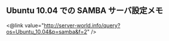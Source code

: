 ## Ubuntu 10.04 での SAMBA サーバ設定メモ

<@link value="http://server-world.info/query?os=Ubuntu_10.04&p=samba&f=2" />


